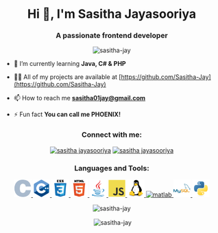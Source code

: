 <h1 align="center">Hi 👋, I'm Sasitha Jayasooriya</h1>
<h3 align="center">A passionate frontend developer</h3>

<p align="center"> <img src="https://komarev.com/ghpvc/?username=sasitha-jay&label=Profile%20views&color=0e75b6&style=flat" alt="sasitha-jay" /> </p>



- 🌱 I’m currently learning **Java, C# & PHP**

- 👨‍💻 All of my projects are available at [https://github.com/Sasitha-Jay](https://github.com/Sasitha-Jay)

- 📫 How to reach me **sasitha01jay@gmail.com**

- ⚡ Fun fact **You can call me PHOENIX!**

<h3 align="center">Connect with me:</h3>
<p align="center">
<a href="https://linkedin.com/in/sasitha jayasooriya" target="blank"><img align="center" src="https://raw.githubusercontent.com/rahuldkjain/github-profile-readme-generator/master/src/images/icons/Social/linked-in-alt.svg" alt="sasitha jayasooriya" height="30" width="40" /></a>
<a href="https://fb.com/sasitha jayasooriya" target="blank"><img align="center" src="https://raw.githubusercontent.com/rahuldkjain/github-profile-readme-generator/master/src/images/icons/Social/facebook.svg" alt="sasitha jayasooriya" height="30" width="40" /></a>
</p>

<h3 align="center">Languages and Tools:</h3>
<p align="center"> <a href="https://www.cprogramming.com/" target="_blank" rel="noreferrer"> <img src="https://raw.githubusercontent.com/devicons/devicon/master/icons/c/c-original.svg" alt="c" width="40" height="40"/> </a> <a href="https://www.w3schools.com/cpp/" target="_blank" rel="noreferrer"> <img src="https://raw.githubusercontent.com/devicons/devicon/master/icons/cplusplus/cplusplus-original.svg" alt="cplusplus" width="40" height="40"/> </a> <a href="https://www.w3schools.com/css/" target="_blank" rel="noreferrer"> <img src="https://raw.githubusercontent.com/devicons/devicon/master/icons/css3/css3-original-wordmark.svg" alt="css3" width="40" height="40"/> </a> <a href="https://www.w3.org/html/" target="_blank" rel="noreferrer"> <img src="https://raw.githubusercontent.com/devicons/devicon/master/icons/html5/html5-original-wordmark.svg" alt="html5" width="40" height="40"/> </a> <a href="https://www.java.com" target="_blank" rel="noreferrer"> <img src="https://raw.githubusercontent.com/devicons/devicon/master/icons/java/java-original.svg" alt="java" width="40" height="40"/> </a> <a href="https://developer.mozilla.org/en-US/docs/Web/JavaScript" target="_blank" rel="noreferrer"> <img src="https://raw.githubusercontent.com/devicons/devicon/master/icons/javascript/javascript-original.svg" alt="javascript" width="40" height="40"/> </a> <a href="https://www.linux.org/" target="_blank" rel="noreferrer"> <img src="https://raw.githubusercontent.com/devicons/devicon/master/icons/linux/linux-original.svg" alt="linux" width="40" height="40"/> </a> <a href="https://www.mathworks.com/" target="_blank" rel="noreferrer"> <img src="https://upload.wikimedia.org/wikipedia/commons/2/21/Matlab_Logo.png" alt="matlab" width="40" height="40"/> </a> <a href="https://www.mysql.com/" target="_blank" rel="noreferrer"> <img src="https://raw.githubusercontent.com/devicons/devicon/master/icons/mysql/mysql-original-wordmark.svg" alt="mysql" width="40" height="40"/> </a> <a href="https://www.python.org" target="_blank" rel="noreferrer"> <img src="https://raw.githubusercontent.com/devicons/devicon/master/icons/python/python-original.svg" alt="python" width="40" height="40"/> </a> </p>

<p align="center"><img align="center" src="https://github-readme-stats.vercel.app/api/top-langs?username=sasitha-jay&show_icons=true&locale=en&layout=compact" alt="sasitha-jay" /></p>

<p align="center">&nbsp;<img align="center" src="https://github-readme-stats.vercel.app/api?username=sasitha-jay&show_icons=true&locale=en" alt="sasitha-jay" /></p>

<p align="center"<img align="center" src="https://github-readme-streak-stats.herokuapp.com/?user=sasitha-jay&" alt="sasitha-jay" /></p>

